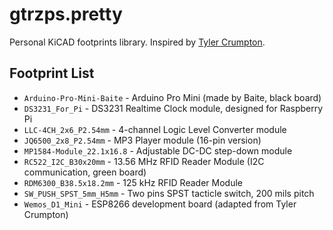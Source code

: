 # gtrzps.pretty

Personal KiCAD footprints library. Inspired by [Tyler Crumpton](https://github.com/tylercrumpton/CrumpPrints.pretty).

## Footprint List

* `Arduino-Pro-Mini-Baite` - Arduino Pro Mini (made by Baite, black board)
* `DS3231_For_Pi` - DS3231 Realtime Clock module, designed for Raspberry Pi
* `LLC-4CH_2x6_P2.54mm` - 4-channel Logic Level Converter module
* `JQ6500_2x8_P2.54mm` - MP3 Player module (16-pin version)
* `MP1584-Module_22.1x16.8` - Adjustable DC-DC step-down module
* `RC522_I2C_B30x20mm` - 13.56 MHz RFID Reader Module (I2C communication, green board)
* `RDM6300_B38.5x18.2mm` - 125 kHz RFID Reader Module
* `SW_PUSH_SPST_5mm_H5mm` - Two pins SPST tacticle switch, 200 mils pitch
* `Wemos_D1_Mini` - ESP8266 development board (adapted from Tyler Crumpton)
